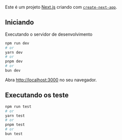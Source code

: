 Este é um projeto [Next.js](https://nextjs.org/) criando com [`create-next-app`](https://github.com/vercel/next.js/tree/canary/packages/create-next-app).

## Iniciando

Executando o servidor de desenvolvimento

```bash
npm run dev
# or
yarn dev
# or
pnpm dev
# or
bun dev
```

Abra [http://localhost:3000](http://localhost:3000) no seu navegador.

## Executando os teste
```bash
npm run test
# or
yarn test
# or
pnpm test
# or
bun test
```
